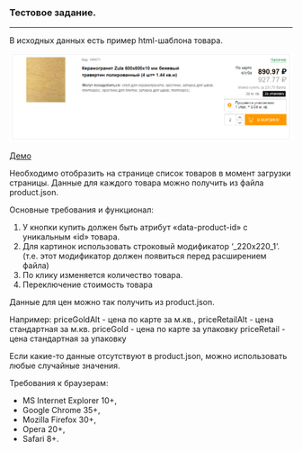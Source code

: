 <h3>Тестовое задание.</h3>

<hr>

В исходных данных есть пример html-шаблона товара.

![Template](https://github.com/kagero900/petrovich/blob/master/Screenshot_20.png)

[Демо](https://kagero900.github.io/petrovich/build/) 

Необходимо отобразить на странице список товаров в момент загрузки страницы. Данные для каждого товара можно получить из файла product.json.

Основные требования и функционал:
1. У кнопки купить должен быть атрибут «data-product-id» с уникальным «id» товара.
2. Для картинок использовать строковый модификатор  ‘_220x220_1’. (т.е. этот модификатор должен появиться перед расширением файла)
3. По клику изменяется количество товара. 
4. Переключение стоимость товара 

Данные для цен можно так получить из product.json. 

Например:
priceGoldAlt - цена по карте за м.кв., 
priceRetailAlt - цена стандартная за м.кв.
priceGold - цена по карте за упаковку
priceRetail - цена стандартная за упаковку

Если какие-то данные отсутствуют в product.json, можно использовать любые случайные значения. 

Требования к браузерам:
<ul>
<li>MS Internet Explorer 10+,</li>
<li>Google Chrome 35+,</li>
<li>Mozilla Firefox 30+,</li>
<li>Opera 20+,</li>
<li>Safari 8+.</li>
</ul>
